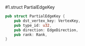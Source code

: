#1.struct PartialEdgeKey

```rust
pub struct PartialEdgeKey {
    pub dst_vertex_key: VertexKey,
    pub type_id: u32,
    pub direction: EdgeDirection,
    pub rank: Rank,
}

```